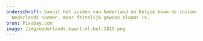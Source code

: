 ```yaml
---
onderschrift: Vanuit het zuiden van Nederland en België kwam de invloed die we
  Nederlands noemen, maar feitelijk gewoon Vlaams is.
bron: Pixabay.com
image: /img/nederlands-kaart-nl-bel-1815.png
---
```

